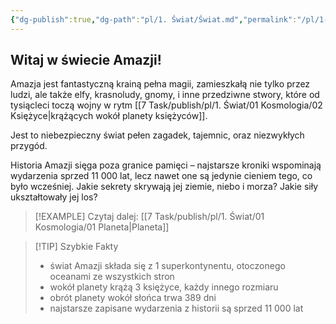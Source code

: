 ```yaml
---
{"dg-publish":true,"dg-path":"pl/1. Świat/Świat.md","permalink":"/pl/1-swiat/swiat/","created":"2025-02-26T17:05:36.327+01:00","updated":"2025-02-26T17:24:03.866+01:00"}
---
```



## Witaj w świecie Amazji!

Amazja jest fantastyczną krainą pełna magii, zamieszkałą nie tylko przez ludzi, ale także elfy, krasnoludy, gnomy, i inne przedziwne stwory, które od tysiącleci toczą wojny w rytm [[7 Task/publish/pl/1. Świat/01 Kosmologia/02 Księżyce\|krążących wokół planety księżyców]].

Jest to niebezpieczny świat pełen zagadek, tajemnic, oraz niezwykłych przygód.

Historia Amazji sięga poza granice pamięci – najstarsze kroniki wspominają wydarzenia sprzed 11 000 lat, lecz nawet one są jedynie cieniem tego, co było wcześniej. Jakie sekrety skrywają jej ziemie, niebo i morza? Jakie siły ukształtowały jej los?

> [!EXAMPLE] Czytaj dalej: [[7 Task/publish/pl/1. Świat/01 Kosmologia/01 Planeta\|Planeta]]

> [!TIP] Szybkie Fakty
> - świat Amazji składa się z 1 superkontynentu, otoczonego oceanami ze wszystkich stron
> - wokół planety krążą 3 księżyce, każdy innego rozmiaru
> - obrót planety wokół słońca trwa 389 dni
> - najstarsze zapisane wydarzenia z historii są sprzed 11 000 lat
